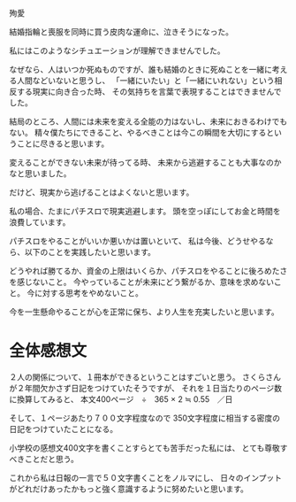 殉愛

結婚指輪と喪服を同時に買う皮肉な運命に、泣きそうになった。

私にはこのようなシチュエーションが理解できませんでした。

なぜなら、人はいつか死ぬものですが、誰も結婚のときに死ぬことを一緒に考える人間などいないと思うし、
「一緒にいたい」と「一緒にいれない」という相反する現実に向き合った時、
その気持ちを言葉で表現することはできませんでした。

結局のところ、人間には未来を変える全能の力はないし、未来におきるわけでもない。
精々僕たちにできること、やるべきことは今この瞬間を大切にするということに尽きると思います。

変えることができない未来が待ってる時、
未来から逃避することも大事なのかなと思いました。

だけど、現実から逃げることはよくないと思います。

私の場合、たまにパチスロで現実逃避します。
頭を空っぽにしてお金と時間を浪費しています。

パチスロをやることがいいか悪いかは置いといて、
私は今後、どうせやるなら、以下のことを実践したいと思います。

どうやれば勝てるか、資金の上限はいくらか、パチスロをやることに後ろめたさを感じないこと。
今やっていることが未来にどう繋がるか、意味を求めないこと。
今に対する思考をやめないこと。

今を一生懸命やることが心を正常に保ち、より人生を充実したいと思います。


# 全体感想文

２人の関係について、１冊本ができるということはすごいと思う。
さくらさんが２年間欠かさず日記をつけていたそうですが、
それを１日当たりのページ数に換算してみると、
本文400ページ　÷　365 × 2 ≒ 0.55　／日

そして、１ページあたり７００文字程度なので
350文字程度に相当する密度の日記をつけていたことになる。

小学校の感想文400文字を書くことすらとても苦手だった私には、
とても尊敬すべきことだと思う。

これから私は日報の一言で５０文字書くことをノルマにし、
日々のインプットがどれだけあったかもっと強く意識するように努めたいと思います。

